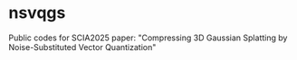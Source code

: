 # nsvqgs
Public codes for SCIA2025 paper: "Compressing 3D Gaussian Splatting by Noise-Substituted Vector Quantization"
